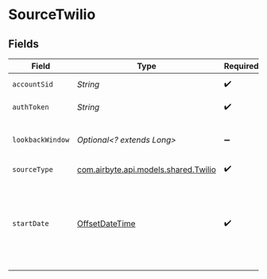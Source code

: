 # SourceTwilio


## Fields

| Field                                                                                                   | Type                                                                                                    | Required                                                                                                | Description                                                                                             | Example                                                                                                 |
| ------------------------------------------------------------------------------------------------------- | ------------------------------------------------------------------------------------------------------- | ------------------------------------------------------------------------------------------------------- | ------------------------------------------------------------------------------------------------------- | ------------------------------------------------------------------------------------------------------- |
| `accountSid`                                                                                            | *String*                                                                                                | :heavy_check_mark:                                                                                      | Twilio account SID                                                                                      |                                                                                                         |
| `authToken`                                                                                             | *String*                                                                                                | :heavy_check_mark:                                                                                      | Twilio Auth Token.                                                                                      |                                                                                                         |
| `lookbackWindow`                                                                                        | *Optional<? extends Long>*                                                                              | :heavy_minus_sign:                                                                                      | How far into the past to look for records. (in minutes)                                                 | 60                                                                                                      |
| `sourceType`                                                                                            | [com.airbyte.api.models.shared.Twilio](../../models/shared/Twilio.md)                                   | :heavy_check_mark:                                                                                      | N/A                                                                                                     |                                                                                                         |
| `startDate`                                                                                             | [OffsetDateTime](https://docs.oracle.com/javase/8/docs/api/java/time/OffsetDateTime.html)               | :heavy_check_mark:                                                                                      | UTC date and time in the format 2020-10-01T00:00:00Z. Any data before this date will not be replicated. | 2020-10-01T00:00:00Z                                                                                    |